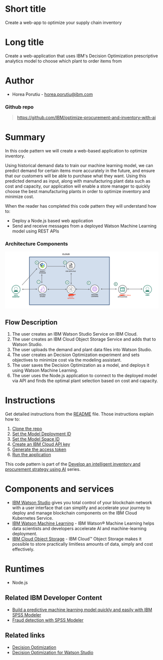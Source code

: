 # Short title

Create a web-app to optimize your supply chain inventory   

# Long title

Create a web-application that uses IBM's Decision Optimization prescriptive analytics model to choose which plant to order items from

# Author

* Horea Porutiu - horea.porutiu@ibm.com

### Github repo

> https://github.com/IBM/optimize-procurement-and-inventory-with-ai

# Summary
In this code pattern we will create a web-based application to optimize inventory.

Using historical demand data to train our machine learning model, we can predict demand for certain items more accurately in the 
future, and ensure that our customers will be able to purchase what they want. Using this predicted demand as input, 
along with manufacturing plant data such as cost and capacity, our application will enable a store manager to quickly 
choose the best manufacturing plants in order to optimize inventory and minimize cost. 

When the reader has completed this code pattern they will understand how to:

* Deploy a Node.js based web application
* Send and receive messages from a deployed Watson Machine Learning model using REST APIs

### Architecture Components

![flow-diagrm](./public/images/arch.png)

## Flow Description
1. The user creates an IBM Watson Studio Service on IBM Cloud.
2. The user creates an IBM Cloud Object Storage Service and adds that to Watson Studio.
3. The user uploads the demand and plant data files into Watson Studio.
4. The user creates an Decision Optimization experiment and sets objectives to minimize cost via the modeling assistant.
5. The user saves the Decision Optimization as a model, and deploys it using Watson Machine Learning.
6. The user uses the Node.js application to connect to the deployed model via API and finds the optimal plant selection based on cost and capacity.



# Instructions

Get detailed instructions from the [README](https://github.ibm.com/Horea-Porutiu/decision-optimization-case-study/blob/master/web-app/README.md) file. Those 
instructions explain how to:

1. [Clone the repo](#step-1-clone-the-repo)
2. [Set the Model Deployment ID](#step-2-set-the-model-deployment-id)
3. [Set the Model Space ID](#step-3-set-the-model-space-id)
4. [Create an IBM Cloud API key](#step-4-create-an-IBM-Cloud-api-key)
5. [Generate the access token](#step-5-Generate-the-access-token)
6. [Run the application](#step-6-run-the-app)

This code pattern is part of the [Develop an intelligent inventory and procurement strategy using AI](https://github.ibm.com/Horea-Porutiu/decision-optimization-case-study) series.




# Components and services
*	[IBM Watson Studio](https://console.bluemix.net/docs/services/blockchain/howto/ibp-v2-deploy-iks.html#ibp-v2-deploy-iks) gives you total control of your blockchain network with a user interface that can simplify and accelerate your journey to deploy and manage blockchain components on the IBM Cloud Kubernetes Service.
*	[IBM Watson Machine Learning](https://cloud.ibm.com/catalog/services/machine-learning) - IBM Watson® Machine Learning helps data scientists and developers accelerate AI and machine-learning deployment. 
*	[IBM Cloud Object Storage](https://cloud.ibm.com/catalog/services/cloud-object-storage) - IBM Cloud™ Object Storage makes it possible to store practically limitless amounts of data, simply and cost effectively.

# Runtimes

* Node.js

## Related IBM Developer Content
* [Build a predictive machine learning model quickly and easily with IBM SPSS Modeler](https://developer.ibm.com/tutorials/build-an-ai-model-visually-with-spss-modeler-flow/)
* [Fraud detection with SPSS Modeler](https://developer.ibm.com/tutorials/fraud-detection-with-spss-modeler/)

## Related links
* [Decision Optimization](https://www.ibm.com/analytics/decision-optimization)
* [Decision Optimization for Watson Studio](https://www.ibm.com/cloud/decision-optimization-for-watson-studio)
